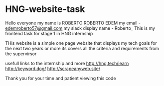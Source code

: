 # HNG-website-task
Hello everyone my name is ROBERTO ROBERTO EDEM 
my email - edemroberto57@gmail.com
my slack display name - Roberto_
This is my frontend task for stage 1 in HNG internship

THis website is a simple one page website that displays my tech goals for the next two years or more 
its covers all the criteria and requirements from the supervirsor

usefull links to the internship and more
http://hng.tech/learn
http://keyword.dog/
http://scrapeanyweb.site/

Thank you for your time and patient viewing this code
